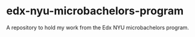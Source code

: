# edx-nyu-microbachelors-program
A repository to hold my work from the Edx NYU microbachelors program.
